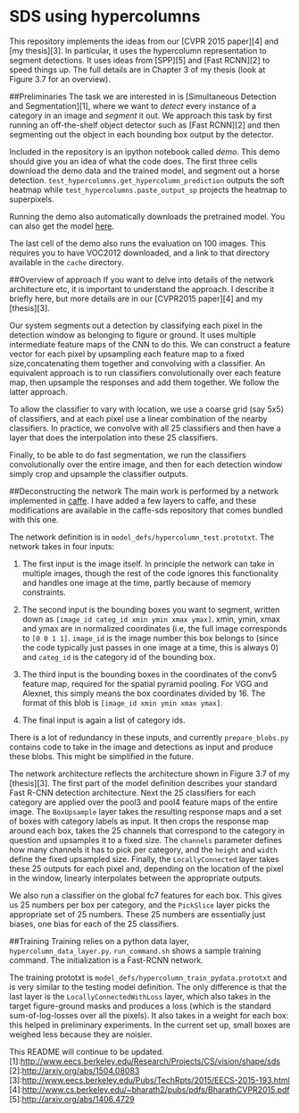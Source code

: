 # SDS using hypercolumns

This repository implements the ideas from our [CVPR 2015 paper][4] and [my thesis][3]. In particular, it uses the hypercolumn representation to segment detections. It uses ideas from [SPP][5] and [Fast RCNN][2] to speed things up. The full details are in Chapter 3 of my thesis (look at Figure 3.7 for an overview).

##Preliminaries
The task we are interested in is [Simultaneous Detection and Segmentation][1], where we want to *detect* every instance of a category in an image and *segment* it out. We approach this task by first running an off-the-shelf object detector such as [Fast RCNN][2] and then segmenting out the object in each bounding box output by the detector. 

Included in the repository is an ipython notebook called *demo*. This demo should give you an idea of what the code does. The first three cells download the demo data and the trained model, and segment out a horse detection. `test_hypercolumns.get_hypercolumn_prediction` outputs the soft heatmap while `test_hypercolumns.paste_output_sp` projects the heatmap to superpixels.

Running the demo also automatically downloads the pretrained model. You can also get the model [here](http://www.eecs.berkeley.edu/Research/Projects/CS/vision/shape/hypercolumn/trained_model.caffemodel).

The last cell of the demo also runs the evaluation on 100 images. This requires you to have VOC2012 downloaded, and a link to that directory available in the `cache` directory.



##Overview of approach
If you want to delve into details of the network architecture etc, it is important to understand the approach. I describe it briefly here, but more details are in our [CVPR2015 paper][4] and my [thesis][3].

Our system segments out a detection by classifying each pixel in the detection window as belonging to figure or ground. It uses multiple intermediate feature maps of the CNN to do this. We can construct a feature vector for each pixel by upsampling each feature map to a fixed size,concatenating them together and convolving with a classifier. An equivalent approach is to run classifiers convolutionally over each feature map, then upsample the responses and add them together. We follow the latter approach.

To allow the classifier to vary with location, we use a coarse grid (say 5x5) of classifiers, and at each pixel use a linear combination of the nearby classifiers. In practice, we convolve with all 25 classifiers and then have a layer that does the interpolation into these 25 classifiers.

Finally, to be able to do fast segmentation, we run the classifiers convolutionally over the entire image, and then for each detection window simply crop and upsample the classifier outputs.

##Deconstructing the network
The main work is performed by a network implemented in [caffe](http://caffe.berkeleyvision.org/). I have added a few layers to caffe, and these modifications are available in the caffe-sds repository that comes bundled with this one.

The network definition is in `model_defs/hypercolumn_test.prototxt`. The network takes in four inputs:

1. The first input is the image itself. In principle the network can take in multiple images, though the rest of the code ignores this functionality and handles one image at the time, partly because of memory constraints. 

2. The second input is the bounding boxes you want to segment, written down as `[image_id categ_id xmin ymin xmax ymax]`. xmin, ymin, xmax and ymax are in normalized coordinates (i.e, the full image corresponds to `[0 0 1 1]`. `image_id` is the image number this box belongs to (since the code typically just passes in one image at a time, this is always 0) and `categ_id` is the category id of the bounding box.

3. The third input is the bounding boxes in the coordinates of the conv5 feature map, required for the spatial pyramid pooling. For VGG and Alexnet, this simply means the box coordinates divided by 16. The format of this blob is `[image_id xmin ymin xmax ymax]`.

4. The final input is again a list of category ids.

There is a lot of redundancy in these inputs, and currently `prepare_blobs.py` contains code to take in the image and detections as input and produce these blobs. This might be simplified in the future.

The network architecture reflects the architecture shown in Figure 3.7 of my [thesis][3]. 
The first part of the model definition describes your standard Fast R-CNN detection architecture. Next the 25 classifiers for each category are applied over the pool3 and pool4 feature maps of the entire image. The `BoxUpsample` layer takes the resulting response maps and a set of boxes with category labels as input. It then crops the response map around each box, takes the 25 channels that correspond to the category in question and upsamples it to a fixed size. The `channels` parameter defines how many channels it has to pick per category, and the `height` and `width` define the fixed upsampled size. Finally, the `LocallyConnected` layer takes these 25 outputs for each pixel and, depending on the location of the pixel in the window, linearly interpolates between the appropriate outputs.

We also run a classifier on the global fc7 features for each box. This gives us 25 numbers per box per category, and the `PickSlice` layer picks the appropriate set of 25 numbers. These 25 numbers are essentially just biases, one bias for each of the 25 classifiers.

##Training
Training relies on a python data layer, `hypercolumn_data_layer.py`. `run_command.sh` shows a sample training command. The initialization is a Fast-RCNN network.

The training prototxt is `model_defs/hypercolumn_train_pydata.prototxt` and is very similar to the testing model definition. The only difference is that the last layer is the `LocallyConnectedWithLoss` layer, which also takes in the target figure-ground masks and produces a loss (which is the standard sum-of-log-losses over all the pixels). It also takes in a weight for each box: this helped in preliminary experiments. In the current set up, small boxes are weighed less because they are noisier.

This README will continue to be updated.
[1]:http://www.eecs.berkeley.edu/Research/Projects/CS/vision/shape/sds
[2]:http://arxiv.org/abs/1504.08083
[3]:http://www.eecs.berkeley.edu/Pubs/TechRpts/2015/EECS-2015-193.html
[4]:http://www.cs.berkeley.edu/~bharath2/pubs/pdfs/BharathCVPR2015.pdf
[5]:http://arxiv.org/abs/1406.4729
